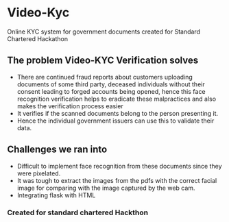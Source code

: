 # Video-Kyc
Online KYC system for government documents created for Standard Chartered Hackathon

## The problem Video-KYC Verification solves
- There are continued fraud reports about customers uploading documents of some third party, deceased individuals without their consent leading to forged accounts being opened, hence this face recognition verification helps to eradicate these malpractices and also makes the verification process easier
- It verifies if the scanned documents belong to the person presenting it.
- Hence the individual government issuers can use this to validate their data.

## Challenges we ran into
- Difficult to implement face recognition from these documents since they were pixelated.
- It was tough to extract the images from the pdfs with the correct facial image for comparing with the image captured by the web cam.
- Integrating flask with HTML

### Created for standard chartered Hackthon
